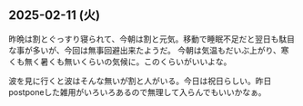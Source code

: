 ## 2025-02-11 (火)

昨晩は割とぐっすり寝られて、今朝は割と元気。移動で睡眠不足だと翌日も駄目な事が多いが、今回は無事回避出来たようだ。
今朝は気温もだいぶ上がり、寒くも無く暑くも無いくらいの気候に。このくらいがいいよな。

波を見に行くと波はそんな無いが割と人がいる。今日は祝日らしい。昨日postponeした雑用がいろいろあるので無理して入らんでもいいかなぁ。
